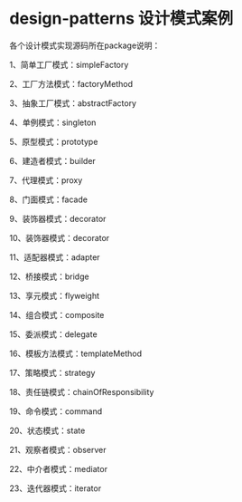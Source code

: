 # design-patterns 设计模式案例

各个设计模式实现源码所在package说明：

1、简单工厂模式：simpleFactory

2、工厂方法模式：factoryMethod

3、抽象工厂模式：abstractFactory

4、单例模式：singleton

5、原型模式：prototype

6、建造者模式：builder

7、代理模式：proxy

8、门面模式：facade

9、装饰器模式：decorator

10、装饰器模式：decorator

11、适配器模式：adapter

12、桥接模式：bridge

13、享元模式：flyweight

14、组合模式：composite

15、委派模式：delegate

16、模板方法模式：templateMethod

17、策略模式：strategy

18、责任链模式：chainOfResponsibility

19、命令模式：command

20、状态模式：state

21、观察者模式：observer

22、中介者模式：mediator

23、迭代器模式：iterator
